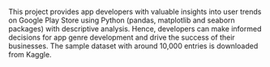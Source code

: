This project provides app developers with valuable insights into user trends on Google Play Store using Python (pandas, matplotlib and seaborn packages) with descriptive analysis. Hence, developers can make informed decisions for app genre development and drive the success of their businesses. The sample dataset with around 10,000 entries is downloaded from Kaggle.
